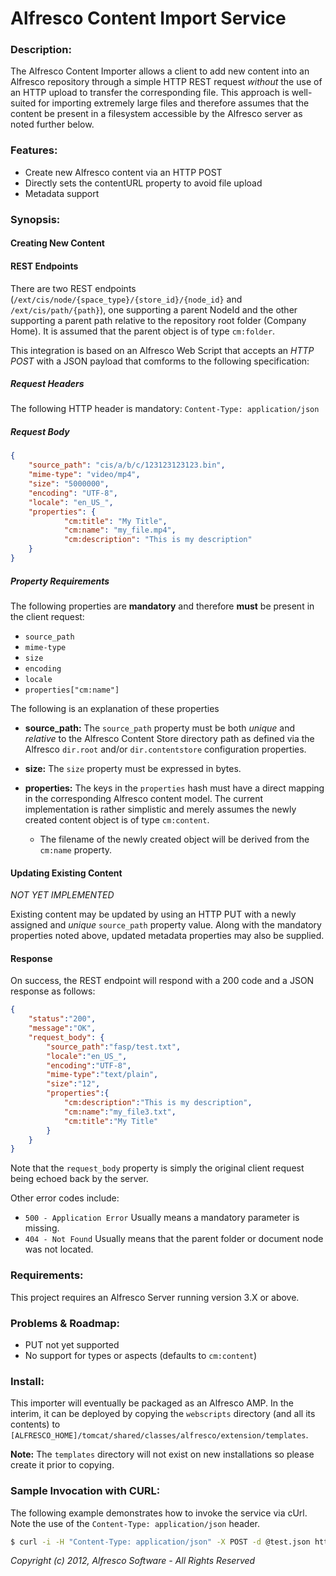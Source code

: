 # Alfresco Content Import Service

### Description:

The Alfresco Content Importer allows a client to add new content into an Alfresco repository through a simple HTTP REST request *without* the use of an HTTP upload to transfer the corresponding file. This approach is well-suited for importing extremely large files and therefore assumes that the content be present in a filesystem accessible by the Alfresco server as noted further below.

### Features:

  * Create new Alfresco content via an HTTP POST
  * Directly sets the contentURL property to avoid file upload
  * Metadata support

### Synopsis:

#### Creating New Content

#### REST Endpoints
There are two REST endpoints (`/ext/cis/node/{space_type}/{store_id}/{node_id}` and `/ext/cis/path/{path}`), one supporting a parent NodeId and the other supporting a parent path relative to the repository root folder (Company Home). It is assumed that the parent object is of type `cm:folder`.

This integration is based on an Alfresco Web Script that accepts an *HTTP POST* with a JSON payload that comforms to the following specification:
##### Request Headers
The following HTTP header is mandatory:
`Content-Type: application/json`

##### Request Body
```json
{
	"source_path": "cis/a/b/c/123123123123.bin",
	"mime-type": "video/mp4",
	"size": "5000000",
	"encoding": "UTF-8",
	"locale": "en_US_",
	"properties": {
			"cm:title": "My Title",
			"cm:name": "my_file.mp4",
			"cm:description": "This is my description"
	}
}
```

##### Property Requirements
The following properties are **mandatory** and therefore **must** be present in the client request:
  * `source_path`
  * `mime-type`
  * `size`
  * `encoding`
  * `locale`
  * `properties["cm:name"]`
  
The following is an explanation of these properties
  * **source_path:** The `source_path` property must be both *unique* and *relative* to the Alfresco Content Store directory path as defined via the Alfresco `dir.root` and/or `dir.contentstore` configuration properties.

  * **size:** The `size` property must be expressed in bytes.

  * **properties:** The keys in the `properties` hash must have a direct mapping in the corresponding Alfresco content model. The current implementation is rather simplistic and merely assumes the newly created content object is of type `cm:content`.

    * The filename of the newly created object will be derived from the `cm:name` property.

#### Updating Existing Content
*NOT YET IMPLEMENTED*

Existing content may be updated by using an HTTP PUT with a newly assigned and *unique* `source_path` property value. Along with the mandatory properties noted above, updated metadata properties may also be supplied.

#### Response
On success, the REST endpoint will respond with a 200 code and a JSON response as follows:

```json
{
	"status":"200",
	"message":"OK",
	"request_body": {
		"source_path":"fasp/test.txt",
		"locale":"en_US_",
		"encoding":"UTF-8",
		"mime-type":"text/plain",
		"size":"12",
		"properties":{
			"cm:description":"This is my description",
			"cm:name":"my_file3.txt",
			"cm:title":"My Title"
		}
	}
}
```

Note that the `request_body` property is simply the original client request being echoed back by the server.

Other error codes include:
  * `500 - Application Error` Usually means a mandatory parameter is missing.
  * `404 - Not Found` Usually means that the parent folder or document node was not located.

### Requirements:
This project requires an Alfresco Server running version 3.X or above.

### Problems & Roadmap:

  * PUT not yet supported
  * No support for types or aspects (defaults to `cm:content`)

### Install:

This importer will eventually be packaged as an Alfresco AMP. In the interim, it can be deployed by copying the `webscripts` directory (and all its contents) to `[ALFRESCO_HOME]/tomcat/shared/classes/alfresco/extension/templates`.

**Note:** The `templates` directory will not exist on new installations so please create it prior to copying.

### Sample Invocation with CURL:

The following example demonstrates how to invoke the service via cUrl. Note the use of the `Content-Type: application/json` header.

```bash
$ curl -i -H "Content-Type: application/json" -X POST -d @test.json http://admin:admin@localhost:8080/alfresco/s/ext/cis/node/workspace/SpacesStore/e400f07a-3b69-47f5-b2f1-9470a0d168b3
```


*Copyright (c) 2012, Alfresco Software - All Rights Reserved*